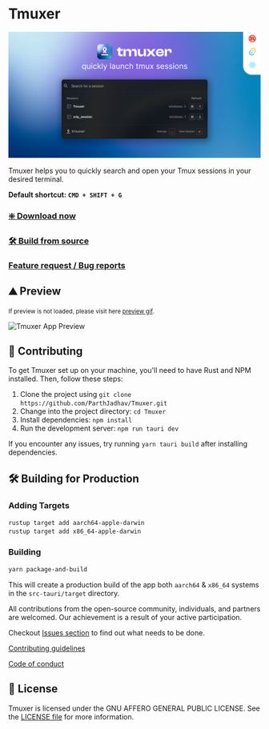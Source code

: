 # Tmuxer

![Tmuxer Banner](./docs/banner.png)

Tmuxer helps you to quickly search and open your Tmux sessions in your desired terminal.

<b>Default shortcut: `CMD + SHIFT + G`</b>

### [❇️ Download now](https://parthj.gumroad.com/l/tmuxer)
### [🛠️ Build from source](#🛠️-building-for-production)

### [Feature request / Bug reports](https://aypm88dy390.typeform.com/to/xuHkrO4m)

## ⛰️ Preview

<small>If preview is not loaded, please visit here [preview gif](./docs/TmuxerDemo.gif).</small>

![Tmuxer App Preview](./docs/TmuxerDemo.gif)

## 🤝 Contributing

To get Tmuxer set up on your machine, you'll need to have Rust and NPM installed. Then, follow these steps:

1. Clone the project using `git clone https://github.com/ParthJadhav/Tmuxer.git`
2. Change into the project directory: `cd Tmuxer`
3. Install dependencies: `npm install`
4. Run the development server: `npm run tauri dev`

If you encounter any issues, try running `yarn tauri build` after installing dependencies.

## 🛠️ Building for Production

### Adding Targets

```bash
rustup target add aarch64-apple-darwin
rustup target add x86_64-apple-darwin
```

### Building

```bash
yarn package-and-build
```

This will create a production build of the app both `aarch64` & `x86_64` systems in the `src-tauri/target` directory.

All contributions from the open-source community, individuals, and partners are welcomed. Our achievement is a result of your active participation.

Checkout [Issues section](https://github.com/ParthJadhav/Tmuxer/issues) to find out what needs to be done.

[Contributing guidelines](docs/CONTRIBUTING.md)

[Code of conduct](CODE_OF_CONDUCT.md)

## 📝 License

Tmuxer is licensed under the GNU AFFERO GENERAL PUBLIC LICENSE. See the [LICENSE file](./LICENCE) for more information.
